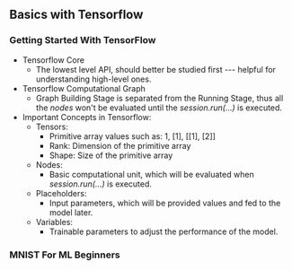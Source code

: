 ## Basics with Tensorflow


### Getting Started With TensorFlow

* Tensorflow Core
    - The lowest level API, should better be studied first --- helpful for understanding high-level ones.
* Tensorflow Computational Graph
    - Graph Building Stage is separated from the Running Stage, thus all the *nodes* won't be evaluated until the *session.run(...)* is executed.
* Important Concepts in Tensorflow:
    - Tensors: 
        + Primitive array values such as: 1, [1], [[1], [2]]
        + Rank: Dimension of the primitive array
        + Shape: Size of the primitive array
    - Nodes:
        + Basic computational unit, which will be evaluated when *session.run(...)* is executed.
    - Placeholders: 
        + Input parameters, which will be provided values and fed to the model later.
    - Variables:
        + Trainable parameters to adjust the performance of the model.

### MNIST For ML Beginners
